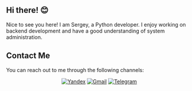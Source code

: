 ## Hi there! 😊
Nice to see you here! I am Sergey, a Python developer. I enjoy working on backend development and have a good understanding of system administration.

## Contact Me
You can reach out to me through the following channels:

<div align="center">

[![Yandex][yandex-shield]][yandex-url]
[![Gmail][gmail-shield]][gmail-url]
[![Telegram][telegram-shield]][telegram-url]

</div>


<!-- Links -->

[telegram-shield]: https://img.shields.io/badge/-Telegram-0A66C2.svg?style=for-the-badge&logo=telegram
[telegram-url]: mailto:sergey.2bite@gmail.com

[gmail-shield]: https://img.shields.io/badge/-Gmail-%23333?style=for-the-badge&logo=gmail&logoColor=white
[gmail-url]: mailto:sergey.2bite@gmail.com

[yandex-shield]: https://img.shields.io/badge/-Yandex%20Mail-FC3F1D.svg?style=for-the-badge
[yandex-url]: mailto:lashkinse@yandex.ru
